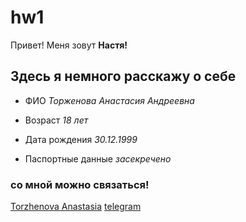 # hw1
Привет! Меня зовут **Настя!** 
## Здесь я немного расскажу о себе
+ ФИО *Торженова Анастасия Андреевна* 
- Возраст *18 лет*
+ Дата рождения *30.12.1999*
- Паспортные данные *засекречено*
### со мной можно связаться!
 [Torzhenova Anastasia](mailto:torzhenova@bk.ru)
 [telegram](http://t.me/anastasia_torzhenova)
